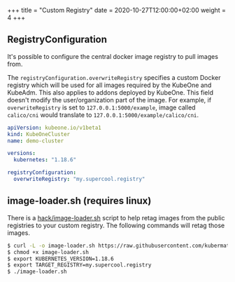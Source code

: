 +++
title = "Custom Registry"
date = 2020-10-27T12:00:00+02:00
weight = 4
+++

## RegistryConfiguration

It's possible to configure the central docker image registry to pull images from.

The `registryConfiguration.overwriteRegistry` specifies a custom Docker registry which will be used for all images
required by the KubeOne and KubeAdm. This also applies to addons deployed by KubeOne. This field doesn't modify the
user/organization part of the image. For example, if `overwriteRegistry` is set to `127.0.0.1:5000/example`, image
called `calico/cni` would translate to `127.0.0.1:5000/example/calico/cni`.

```yaml
apiVersion: kubeone.io/v1beta1
kind: KubeOneCluster
name: demo-cluster

versions:
  kubernetes: "1.18.6"

registryConfiguration:
  overwriteRegistry: "my.supercool.registry"
```

## image-loader.sh (requires linux)

There is a [hack/image-loader.sh][1] script to help retag images from the public registries to your custom registry. The
following commands will retag those images.

```bash
$ curl -L -o image-loader.sh https://raw.githubusercontent.com/kubermatic/kubeone/master/hack/image-loader.sh
$ chmod +x image-loader.sh
$ export KUBERNETES_VERSION=1.18.6
$ export TARGET_REGISTRY=my.supercool.registry
$ ./image-loader.sh
```

[1]: https://raw.githubusercontent.com/kubermatic/kubeone/master/hack/image-loader.sh
